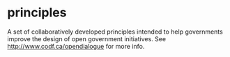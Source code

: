 # principles
A set of collaboratively developed principles intended to help governments improve the design of open government initiatives. See http://www.codf.ca/opendialogue for more info.
